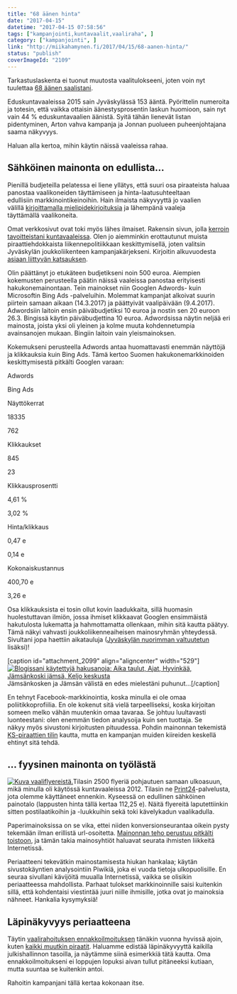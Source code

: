 ```yaml
---
title: "68 äänen hinta"
date: "2017-04-15"
datetime: "2017-04-15 07:58:56"
tags: ["kampanjointi,kuntavaalit,vaaliraha", ]
category: ["kampanjointi", ]
link: "http://miikahamynen.fi/2017/04/15/68-aanen-hinta/"
status: "publish"
coverImageId: "2109"
---
```


Tarkastuslaskenta ei tuonut muutosta vaalitulokseeni, joten voin nyt tuulettaa [68 äänen saalistani](http://tulospalvelu.vaalit.fi/KV-2017/fi/ehdkutulos_179.html).

Eduskuntavaaleissa 2015 sain Jyväskylässä 153 ääntä. Pyörittelin numeroita ja totesin, että vaikka ottaisin äänestysprosentin laskun huomioon, sain nyt vain 44 % eduskuntavaalien äänistä. Syitä tähän lienevät listan pidentyminen, Arton vahva kampanja ja Jonnan puolueen puheenjohtajana saama näkyvyys.

Haluan alla kertoa, mihin käytin näissä vaaleissa rahaa.

## Sähköinen mainonta on edullista...

Pienillä budjeteilla pelatessa ei liene yllätys, että suuri osa piraateista haluaa panostaa vaalikoneiden täyttämiseen ja hinta-laatusuhteeltaan edullisiin markkinointikeinoihin. Hain ilmaista näkyvyyttä jo vaalien välillä [kirjoittamalla mielipidekirjoituksia](/category/aktivismi/mielipidekirjoitukset/) ja lähempänä vaaleja täyttämällä vaalikoneita.

Omat verkkosivut ovat toki myös lähes ilmaiset. Rakensin sivun, jolla [kerroin tavoitteistani kuntavaaleissa](http://miikahamynen.fi/kuntavaalit-2017/). Olen jo aiemminkin erottautunut muista piraattiehdokkaista liikennepolitiikkaan keskittymisellä, joten valitsin Jyväskylän joukkoliikenteen kampanjakärjekseni. Kirjoitin alkuvuodesta [asiaan liittyvän katsauksen](http://miikahamynen.fi/2017/01/30/joukkoliikenne-nelja-vuotta-myohemmin/).

Olin päättänyt jo etukäteen budjetikseni noin 500 euroa. Aiempien kokemusten perusteella päätin näissä vaaleissa panostaa erityisesti hakukonemainontaan. Tein mainokset niin Googlen Adwords- kuin Microsoftin Bing Ads -palveluihin. Molemmat kampanjat alkoivat suurin piirtein samaan aikaan (14.3.2017) ja päättyivät vaalipäivään (9.4.2017). Adwordsiin laitoin ensin päiväbudjetiksi 10 euroa ja nostin sen 20 euroon 26.3. Bingissä käytin päiväbudjettina 10 euroa. Adwordsissa näytin neljää eri mainosta, joista yksi oli yleinen ja kolme muuta kohdennetumpia avainsanojen mukaan. Bingiin laitoin vain yleismainoksen.

Kokemukseni perusteella Adwords antaa huomattavasti enemmän näyttöjä ja klikkauksia kuin Bing Ads. Tämä kertoo Suomen hakukonemarkkinoiden keskittymisestä pitkälti Googlen varaan:

Adwords

Bing Ads

Näyttökerrat

18335

762

Klikkaukset

845

23

Klikkausprosentti

4,61 %

3,02 %

Hinta/klikkaus

0,47 e

0,14 e

Kokonaiskustannus

400,70 e

3,26 e

Osa klikkauksista ei tosin ollut kovin laadukkaita, sillä huomasin huolestuttavan ilmiön, jossa ihmiset klikkaavat Googlen ensimmäistä hakutulosta lukematta ja hahmottamatta ollenkaan, mihin sitä kautta päätyy. Tämä näkyi vahvasti joukkoliikenneaiheisen mainosryhmän yhteydessä. Sivultani jopa haettiin aikatauluja ([Jyväskylän nuorimman valtuutetun](https://www.facebook.com/asikainen/) lisäksi)!

\[caption id="attachment\_2099" align="aligncenter" width="529"\][![Blogissani käytettyjä hakusanoja: Aika taulut, Ajat, Hyvinkää, Jämsänkoski jämsä, Keljo keskusta](http://miikahamynen.fi/wp-content/uploads/2017/04/Kuvakaappaus-2017-04-15-09-29-44.png)](http://miikahamynen.fi/wp-content/uploads/2017/04/Kuvakaappaus-2017-04-15-09-29-44.png) Jämsänkosken ja Jämsän välistä en edes mielestäni puhunut...\[/caption\]

En tehnyt Facebook-markkinointia, koska minulla ei ole omaa poliitikkoprofiilia. En ole kokenut sitä vielä tarpeelliseksi, koska kirjoitan someen melko vähän muutenkin omaa tavaraa. Se johtuu luultavasti luonteestani: olen enemmän tiedon analysoija kuin sen tuottaja. Se näkyy myös sivustoni kirjoitusten pituudessa. Pohdin mainonnan tekemistä [KS-piraattien tilin](https://www.facebook.com/KSPiraatit/) kautta, mutta en kampanjan muiden kiireiden keskellä ehtinyt sitä tehdä.

## ... fyysinen mainonta on työlästä

[![Kuva vaaliflyereistä.](http://miikahamynen.fi/wp-content/uploads/2017/04/mainospino_kuntavaalit_2017.jpg)](http://miikahamynen.fi/wp-content/uploads/2017/04/mainospino_kuntavaalit_2017.jpg)Tilasin 2500 flyeriä pohjautuen samaan ulkoasuun, mikä minulla oli käytössä kuntavaaleissa 2012. Tilasin ne [Print24](https://print24.com/fi-fi/)\-palvelusta, jota olemme käyttäneet ennenkin. Kyseessä on edullinen sähköinen painotalo (lappusten hinta tällä kertaa 112,25 e). Näitä flyereitä laputettiinkin sitten postilaatikoihin ja -luukkuihin sekä toki kävelykadun vaalikadulla.

Paperimainoksissa on se vika, ettei niiden konversionseurantaa oikein pysty tekemään ilman erillistä url-osoitetta. [Mainonnan teho perustuu pitkälti toistoon](https://en.wikipedia.org/wiki/Effective_frequency), ja tämän takia mainosyhtiöt haluavat seurata ihmisten liikkeitä Internetissä.

Periaatteeni tekevätkin mainostamisesta hiukan hankalaa; käytän sivustokäyntien analysointiin Piwikiä, joka ei vuoda tietoja ulkopuolisille. En seuraa sivullani kävijöitä muualla Internetissä, vaikka se olisikin periaatteessa mahdollista. Parhaat tulokset markkinoinnille saisi kuitenkin sillä, että kohdentaisi viestintää juuri niille ihmisille, jotka ovat jo mainoksia nähneet. Hankalia kysymyksiä!

## Läpinäkyvyys periaatteena

Täytin [vaalirahoituksen ennakkoilmoituksen](http://miikahamynen.fi/wp-content/uploads/2017/04/ennakkoilmoitus_kuntavaalit_2017.pdf) tänäkin vuonna hyvissä ajoin, kuten [kaikki muutkin piraatit](https://piraattipuolue.fi/2017/03/24/kaikki-piraattipuolueen-ehdokkaat-ovat-tayttaneet-vaalirahoituksen-ennakkoilmoituksen/). Haluamme edistää läpinäkyvyyttä kaikilla julkishallinnon tasoilla, ja näytämme siinä esimerkkiä tätä kautta. Oma ennakkoilmoitukseni ei loppujen lopuksi aivan tullut pitäneeksi kutiaan, mutta suuntaa se kuitenkin antoi.

Rahoitin kampanjani tällä kertaa kokonaan itse.
